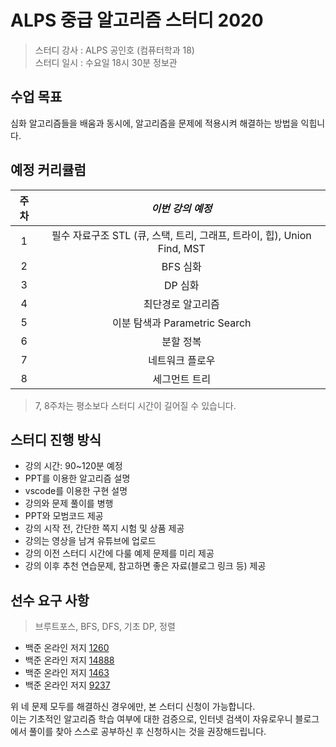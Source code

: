 # ALPS 중급 알고리즘 스터디 2020

> 스터디 강사 : ALPS 공인호 (컴퓨터학과 18)<br>스터디 일시 : 수요일 18시 30분 정보관

## 수업 목표

심화 알고리즘들을 배움과 동시에, 알고리즘을 문제에 적용시켜 해결하는 방법을 익힙니다.

## 예정 커리큘럼

| 주차 |                       *이번 강의 예정*                       |
| :--: | :----------------------------------------------------------: |
|  1   | 필수 자료구조 STL (큐, 스택, 트리, 그래프, 트라이, 힙), Union Find, MST |
|  2   |                           BFS 심화                           |
|  3   |                           DP 심화                            |
|  4   |               최단경로 알고리즘              |
|  5   |                          이분 탐색과 Parametric Search                           |
|  6   |                        분할 정복                         |
|  7   |                네트워크 플로우                 |
|  8   |                 세그먼트 트리                  |
> 7, 8주차는 평소보다 스터디 시간이 길어질 수 있습니다.

## 스터디 진행 방식
- 강의 시간: 90~120분 예정
- PPT를 이용한 알고리즘 설명
- vscode를 이용한 구현 설명
- 강의와 문제 풀이를 병행
- PPT와 모범코드 제공
- 강의 시작 전, 간단한 쪽지 시험 및 상품 제공
- 강의는 영상을 남겨 유튜브에 업로드
- 강의 이전 스터디 시간에 다룰 예제 문제를 미리 제공
- 강의 이후 추천 연습문제, 참고하면 좋은 자료(블로그 링크 등) 제공

## 선수 요구 사항
> 브루트포스, BFS, DFS, 기초 DP, 정렬

- 백준 온라인 저지 [1260](http://icpc.me/1260)
- 백준 온라인 저지 [14888](http://icpc.me/14888)
- 백준 온라인 저지 [1463](http://icpc.me/1463)
- 백준 온라인 저지 [9237](http://icpc.me/9237)

위 네 문제 모두를 해결하신 경우에만, 본 스터디 신청이 가능합니다.<br>이는 기초적인 알고리즘 학습 여부에 대한 검증으로, 인터넷 검색이 자유로우니 블로그에서 풀이를 찾아 스스로 공부하신 후 신청하시는 것을 권장해드립니다.


